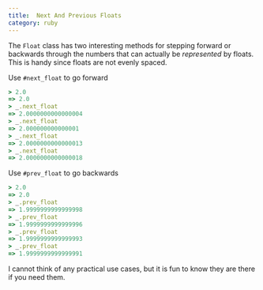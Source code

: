 ```yaml
---
title:  Next And Previous Floats
category: ruby
---
```


The `Float` class has two interesting methods for stepping forward or
backwards through the numbers that can actually be *represented* by floats.
This is handy since floats are not evenly spaced.

Use `#next_float` to go forward

```ruby
> 2.0
=> 2.0
> _.next_float
=> 2.0000000000000004
> _.next_float
=> 2.000000000000001
> _.next_float
=> 2.0000000000000013
> _.next_float
=> 2.0000000000000018
```

Use `#prev_float` to go backwards

```ruby
> 2.0
=> 2.0
> _.prev_float
=> 1.9999999999999998
> _.prev_float
=> 1.9999999999999996
> _.prev_float
=> 1.9999999999999993
> _.prev_float
=> 1.9999999999999991
```

I cannot think of any practical use cases, but it is fun to know they are
there if you need them.

